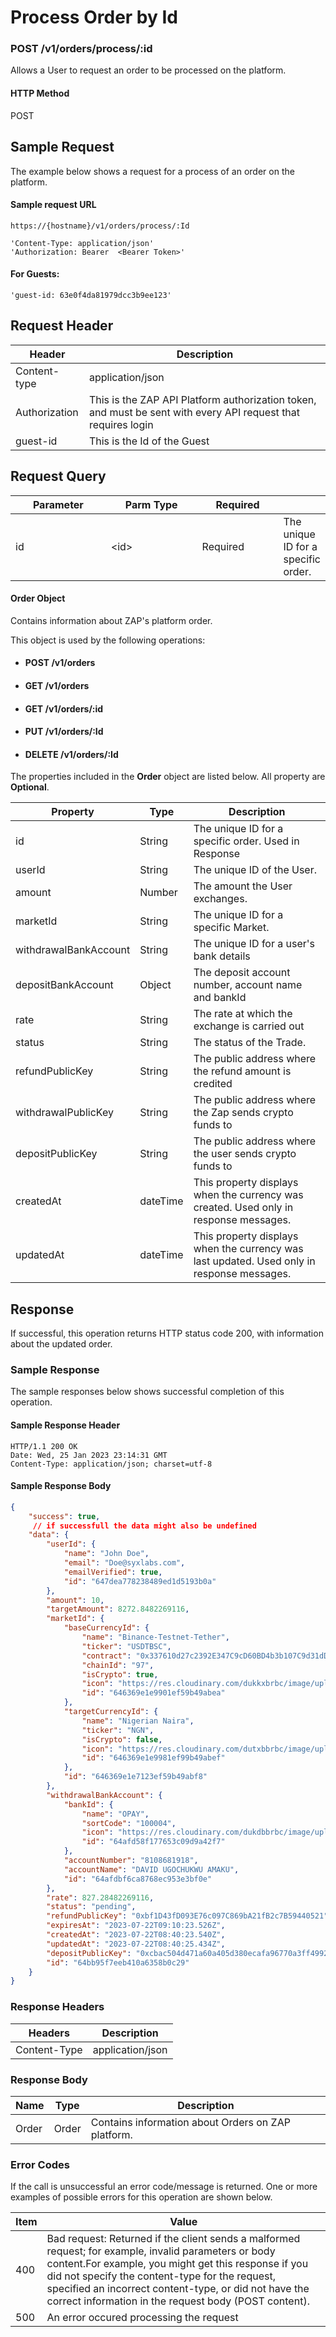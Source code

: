 # Process Order by Id

### POST /v1/orders/process/:id <a href="#top" id="top"></a>

Allows a User to request an order to be processed on the platform.

#### HTTP Method <a href="#top" id="top"></a>

POST

## Sample Request <a href="#samplerequest" id="samplerequest"></a>

The example below shows a request for a process of an order on the platform.

#### **Sample request** URL <a href="#top" id="top"></a>

```
https://{hostname}/v1/orders/process/:Id
```

```
'Content-Type: application/json'
'Authorization: Bearer  <Bearer Token>'
```

#### For Guests: <a href="#top" id="top"></a>

```
'guest-id: 63e0f4da81979dcc3b9ee123'
```

#### &#x20;<a href="#top" id="top"></a>

## Request Header <a href="#samplerequest" id="samplerequest"></a>

| Header        | Description                                                                                                   |
| ------------- | ------------------------------------------------------------------------------------------------------------- |
| Content-type  | application/json                                                                                              |
| Authorization | This is the ZAP API Platform authorization token, and must be sent with every API request that requires login |
| guest-id      | This is the Id of the Guest                                                                                   |

## Request Query <a href="#samplerequest" id="samplerequest"></a>

<table><thead><tr><th width="137">Parameter</th><th width="130">Parm Type</th><th width="114">Required</th><th></th></tr></thead><tbody><tr><td>id</td><td>&#x3C;id></td><td>Required</td><td>The unique ID for a specific order. </td></tr></tbody></table>

#### Order Object

Contains information about ZAP's platform order.

This object is used by the following operations:

* #### POST /v1/orders
* #### GET /v1/orders
* #### GET /v1/orders/:id
* #### PUT /v1/orders/:Id
* #### DELETE /v1/orders/:Id

The properties included in the **Order** object are listed below. All property are **Optional**.

| Property              | Type     | Description                                                                                |
| --------------------- | -------- | ------------------------------------------------------------------------------------------ |
| id                    | String   | The unique ID for a specific order. Used in Response                                       |
| userId                | String   | The unique ID of the User.                                                                 |
| amount                | Number   | The amount the User exchanges.                                                             |
| marketId              | String   | The unique ID for a specific Market.                                                       |
| withdrawalBankAccount | String   | The unique ID for a user's bank details                                                    |
| depositBankAccount    | Object   | The deposit account number, account name and bankId                                        |
| rate                  | String   | The rate at which the exchange is carried out                                              |
| status                | String   | The status of the Trade.                                                                   |
| refundPublicKey       | String   | The public address where the refund amount is credited                                     |
| withdrawalPublicKey   | String   | The public address where the Zap sends crypto funds to                                     |
| depositPublicKey      | String   | The public address where the user sends crypto funds to                                    |
| createdAt             | dateTime | This property displays when the currency was created. Used only in response messages.      |
| updatedAt             | dateTime | This property displays when the currency was last updated. Used only in response messages. |

## Response <a href="#samplerequest" id="samplerequest"></a>

If successful, this operation returns HTTP status code 200, with information about the updated order.

### Sample Response <a href="#samplerequest" id="samplerequest"></a>

The sample responses below shows successful completion of this operation.

#### **Sample** Response Header <a href="#top" id="top"></a>

```
HTTP/1.1 200 OK
Date: Wed, 25 Jan 2023 23:14:31 GMT
Content-Type: application/json; charset=utf-8
```

#### **Sample** Response Body <a href="#top" id="top"></a>

```json
{
    "success": true,
     // if successfull the data might also be undefined
    "data": {
        "userId": {
            "name": "John Doe",
            "email": "Doe@syxlabs.com",
            "emailVerified": true,
            "id": "647dea778238489ed1d5193b0a"
        },
        "amount": 10,
        "targetAmount": 8272.8482269116,
        "marketId": {
            "baseCurrencyId": {
                "name": "Binance-Testnet-Tether",
                "ticker": "USDTBSC",
                "contract": "0x337610d27c2392E347C9cD60BD4b3b107C9d31dDd",
                "chainId": "97",
                "isCrypto": true,
                "icon": "https://res.cloudinary.com/dukkxbrbc/image/upload/v1684773224/image/tether.svg",
                "id": "646369e1e9901ef59b49abea"
            },
            "targetCurrencyId": {
                "name": "Nigerian Naira",
                "ticker": "NGN",
                "isCrypto": false,
                "icon": "https://res.cloudinary.com/dutxbbrbc/image/upload/v1684998892/image/naira.svg",
                "id": "646369e1e9981ef99b49abef"
            },
            "id": "646369e1e7123ef59b49abf8"
        },
        "withdrawalBankAccount": {
            "bankId": {
                "name": "OPAY",
                "sortCode": "100004",
                "icon": "https://res.cloudinary.com/dukdbbrbc/image/upload/v1683650610/image/1683650609169.png",
                "id": "64afd58f177653c09d9a42f7"
            },
            "accountNumber": "8108681918",
            "accountName": "DAVID UGOCHUKWU AMAKU",
            "id": "64afdbf6ca8768ec953e3bf0e"
        },
        "rate": 827.28482269116,
        "status": "pending",
        "refundPublicKey": "0xbf1D43fD093E76c097C869bA21fB2c7B59440521",
        "expiresAt": "2023-07-22T09:10:23.526Z",
        "createdAt": "2023-07-22T08:40:23.540Z",
        "updatedAt": "2023-07-22T08:40:25.434Z",
        "depositPublicKey": "0xcbac504d471a60a405d380ecafa96770a3ff4992",
        "id": "64bb95f7eeb410a6358b0c29"
    }
}

```

### Response Headers <a href="#samplerequest" id="samplerequest"></a>

| Headers      | Description      |
| ------------ | ---------------- |
| Content-Type | application/json |

### Response Body <a href="#samplerequest" id="samplerequest"></a>

| Name  | Type  | Description                                          |
| ----- | ----- | ---------------------------------------------------- |
| Order | Order | Contains information about  Orders on ZAP  platform. |

### Error Codes <a href="#samplerequest" id="samplerequest"></a>

If the call is unsuccessful an error code/message is returned. One or more examples of possible errors for this operation are shown below.

| Item | Value                                                                                                                                                                                                                                                                                                                             |
| ---- | --------------------------------------------------------------------------------------------------------------------------------------------------------------------------------------------------------------------------------------------------------------------------------------------------------------------------------- |
| 400  | Bad request: Returned if the client sends a malformed request; for example, invalid parameters or body content.For example, you might get this response if you did not specify the content-type for the request, specified an incorrect content-type, or did not have the correct information in the request body (POST content). |
| 500  | An error occured processing the request                                                                                                                                                                                                                                                                                           |

